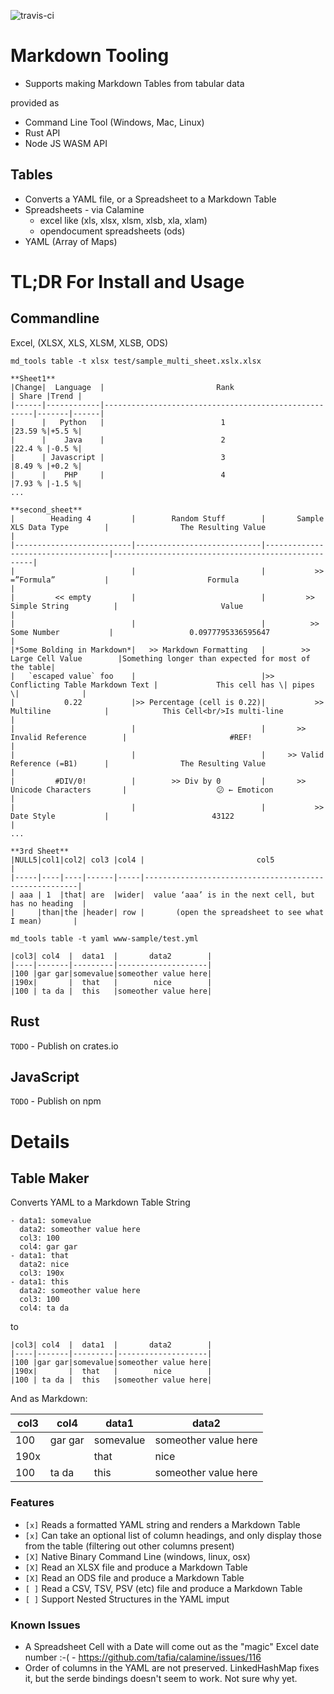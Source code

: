 ![travis-ci](https://travis-ci.org/inosion/markdown-tools.svg?branch=master)

# Markdown Tooling

* Supports making Markdown Tables from tabular data

provided as 

* Command Line Tool (Windows, Mac, Linux)
* Rust API
* Node JS WASM API

## Tables
* Converts a YAML file, or a Spreadsheet to a Markdown Table
* Spreadsheets - via Calamine
    - excel like (xls, xlsx, xlsm, xlsb, xla, xlam)
    - opendocument spreadsheets (ods)
* YAML (Array of Maps)

# TL;DR For Install and Usage

## Commandline

Excel, (XLSX, XLS, XLSM, XLSB, ODS)

`md_tools table -t xlsx test/sample_multi_sheet.xslx.xlsx`
```
**Sheet1**
|Change|  Language  |                         Rank                         | Share |Trend |
|------|------------|------------------------------------------------------|-------|------|
|      |   Python   |                          1                           |23.59 %|+5.5 %|
|      |    Java    |                          2                           |22.4 % |-0.5 %|
|      | Javascript |                          3                           |8.49 % |+0.2 %|
|      |    PHP     |                          4                           |7.93 % |-1.5 %|
...

**second_sheet**
|        Heading 4         |        Random Stuff        |       Sample XLS Data Type        |                The Resulting Value                 |
|--------------------------|----------------------------|-----------------------------------|----------------------------------------------------|
|                          |                            |           >> =”Formula”           |                      Formula                       |
|         << empty         |                            |         >> Simple String          |                       Value                        |
|                          |                            |          >> Some Number           |                 0.0977795336595647                 |
|*Some Bolding in Markdown*|   >> Markdown Formatting   |        >> Large Cell Value        |Something longer than expected for most of the table|
|   `escaped value` foo    |                            |>> Conflicting Table Markdown Text |             This cell has \| pipes \|              |
|           0.22           |>> Percentage (cell is 0.22)|           >> Multiline            |            This Cell<br/>Is multi-line             |
|                          |                            |       >> Invalid Reference        |                       #REF!                        |
|                          |                            |     >> Valid Reference (=B1)      |                The Resulting Value                 |
|         #DIV/0!          |        >> Div by 0         |       >> Unicode Characters       |                    😕 ← Emoticon                    |
|                          |                            |           >> Date Style           |                       43122                        |
...

**3rd Sheet**
|NULL5|col1|col2| col3 |col4 |                         col5                          |
|-----|----|----|------|-----|-------------------------------------------------------|
| aaa | 1  |that| are  |wider|  value ‘aaa’ is in the next cell, but has no heading  |
|     |than|the |header| row |       (open the spreadsheet to see what I mean)       |
```

`md_tools table -t yaml www-sample/test.yml`
```
|col3| col4  |  data1  |       data2        |
|----|-------|---------|--------------------|
|100 |gar gar|somevalue|someother value here|
|190x|       |  that   |        nice        |
|100 | ta da |  this   |someother value here|
```
## Rust

`TODO` - Publish on crates.io

## JavaScript

`TODO` - Publish on npm

# Details

## Table Maker

Converts YAML to a Markdown Table String
```
- data1: somevalue
  data2: someother value here
  col3: 100 
  col4: gar gar
- data1: that
  data2: nice
  col3: 190x 
- data1: this
  data2: someother value here
  col3: 100 
  col4: ta da
```

to 

```
|col3| col4  |  data1  |       data2        |
|----|-------|---------|--------------------|
|100 |gar gar|somevalue|someother value here|
|190x|       |  that   |        nice        |
|100 | ta da |  this   |someother value here|

```

And as Markdown:

|col3| col4  |  data1  |       data2        |
|----|-------|---------|--------------------|
|100 |gar gar|somevalue|someother value here|
|190x|       |  that   |        nice        |
|100 | ta da |  this   |someother value here|


### Features

* `[x]` Reads a formatted YAML string and renders a Markdown Table
* `[x]` Can take an optional list of column headings, and only display those from the table (filtering out other columns present)
* `[X]` Native Binary Command Line (windows, linux, osx)
* `[X]` Read an XLSX file and produce a Markdown Table
* `[X]` Read an ODS file and produce a Markdown Table
* `[ ]` Read a CSV, TSV, PSV (etc) file and produce a Markdown Table
* `[ ]` Support Nested Structures in the YAML imput

### Known Issues
* A Spreadsheet Cell with a Date will come out as the "magic" Excel date number :-( - https://github.com/tafia/calamine/issues/116
* Order of columns in the YAML are not preserved. LinkedHashMap fixes it, but the serde bindings doesn't seem to work. Not sure why yet.


